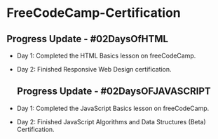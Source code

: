# FreeCodeCamp-Certification
## Progress Update - #02DaysOfHTML
- Day 1: Completed the HTML Basics lesson on freeCodeCamp.
- Day 2: Finished Responsive Web Design certification.
  
  ## Progress Update - #02DaysOFJAVASCRIPT
- Day 1: Completed the JavaScript Basics lesson on freeCodeCamp.
- Day 2: Finished JavaScript Algorithms and Data Structures (Beta)
Certification. 
